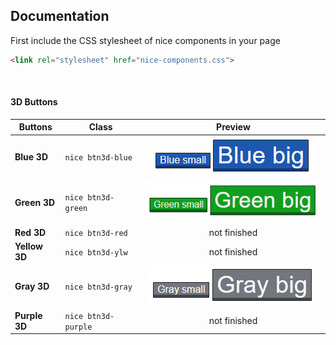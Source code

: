 ## Documentation
First include the CSS stylesheet of nice components in your page <br>
```html
<link rel="stylesheet" href="nice-components.css">
```
<br>

#### 3D Buttons
| Buttons        | Class                | Preview             |
| -------------- | -------------------- |:-------------------:|
| **Blue 3D**    | `nice btn3d-blue`    | ![](https://github.com/DrayNeur/nice-component/blob/main/img/blue3d.PNG?raw=true) |
| **Green 3D**   | `nice btn3d-green`   | ![](https://github.com/DrayNeur/nice-component/blob/main/img/green3d.PNG?raw=true) |
| **Red 3D**     | `nice btn3d-red`     | not finished        |
| **Yellow 3D**  | `nice btn3d-ylw`     | not finished        |
| **Gray 3D**    | `nice btn3d-gray`    | ![](https://github.com/DrayNeur/nice-component/blob/main/img/gray3d.PNG?raw=true) |
| **Purple 3D**  | `nice btn3d-purple`  | not finished        |
